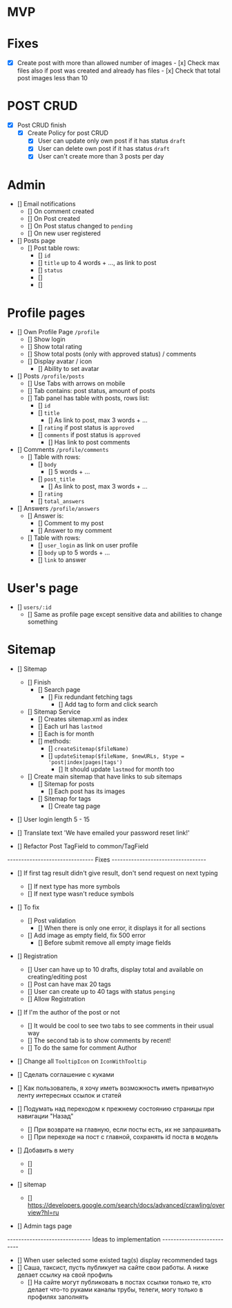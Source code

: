 # MVP

# Fixes
  - [x] Create post with more than allowed number of images
        - [x] Check max files also if post was created and already has files
            - [x] Check that total post images less than 10

# POST CRUD
- [x] Post CRUD finish
    - [x] Create Policy for post CRUD
        - [x] User can update only own post if it has status `draft`
        - [x] User can delete own post if it has status `draft`
        - [x] User can't create more than 3 posts per day

# Admin
- [] Email notifications
    - [] On comment created
    - [] On Post created
    - [] On Post status changed to `pending`
    - [] On new user registered
- [] Posts page
    - [] Post table rows:
        - [] `id`
        - [] `title` up to 4 words + ..., as link to post
        - [] `status`
        - [] 
        - [] 

# Profile pages
- [] Own Profile Page `/profile`
    - [] Show login
    - [] Show total rating
    - [] Show total posts (only with approved status) / comments
    - [] Display avatar / icon
        - [] Ability to set avatar
- [] Posts `/profile/posts`
    - [] Use Tabs with arrows on mobile
    - [] Tab contains: post status, amount of posts
    - [] Tab panel has table with posts, rows list:
        - [] `id`
        - [] `title`
            - [] As link to post, max 3 words + ...
        - [] `rating` if post status is `approved`
        - [] `comments` if post status is `approved`
            - [] Has link to post comments
- [] Comments `/profile/comments`
    - [] Table with rows:
        - [] `body`
            - [] 5 words + ...
        - [] `post_title`
            - [] As link to post, max 3 words + ...
        - [] `rating`
        - [] `total_answers`
- [] Answers `/profile/answers`
    - [] Answer is:
        - [] Comment to my post
        - [] Answer to my comment
    - [] Table with rows:
        - [] `user_login` as link on user profile
        - [] `body` up to 5 words + ...
        - [] `link` to answer

# User's page
- [] `users/:id`
    - [] Same as profile page except sensitive data and abilities to change something

# Sitemap

- [] Sitemap
    - [] Finish
        - [] Search page
            - [] Fix redundant fetching tags
                - [] Add tag to form and click search
    - [] Sitemap Service
        - [] Creates sitemap.xml as index
        - [] Each url has `lastmod`
        - [] Each is for month
        - [] methods:
            - [] `createSitemap($fileName)`
            - [] `updateSitemap($fileName, $newURLs, $type = 'post|index|pages|tags')`
                - [] It should update `lastmod` for month too
    - [] Create main sitemap that have links to sub sitemaps
        - [] Sitemap for posts
            - [] Each post has its images
        - [] Sitemap for tags
            - [] Create tag page

- [] User login length 5 - 15
- [] Translate text 'We have emailed your password reset link!'
- [] Refactor Post TagField to common/TagField


------------------------------- Fixes ----------------------------------
- [] If first tag result didn't give result, don't send request on next typing
    - [] If next type has more symbols
    - [] If next type wasn't reduce symbols
- [] To fix
    - [] Post validation
        - [] When there is only one error, it displays it for all sections
    - [] Add image as empty field, fix 500 error
        - [] Before submit remove all empty image fields

- [] Registration
    - [] User can have up to 10 drafts, display total and available on creating/editing post
    - [] Post can have max 20 tags
    - [] User can create up to 40 tags with status `penging`
    - [] Allow Registration

- [] If I'm the author of the post or not
    - [] It would be cool to see two tabs to see comments in their usual way
    - [] The second tab is to show comments by recent!
    - [] To do the same for comment Author

- [] Change all `TooltipIcon` on `IconWithTooltip`

- [] Сделать соглашение с куками

- [] Как пользователь, я хочу иметь возможность иметь приватную ленту интересных ссылок и статей

- [] Подумать над переходом к прежнему состоянию страницы при навигации "Назад"
    - [] При возврате на главную, если посты есть, их не запрашивать
    - [] При переходе на пост с главной, сохранять id поста в модель

- [] Добавить в мету
    - [] <meta name="description" content="60.2k votes, 19.0k comments. 32.5m members in the AskReddit community.
      r/AskReddit is the place to ask and answer thought-provoking questions.">
    - [] <link rel="canonical"
      href="https://www.reddit.com/r/AskReddit/comments/ntofxm/what_the_scariest_true_story_you_know/">
- [] sitemap
    - [] https://developers.google.com/search/docs/advanced/crawling/overview?hl=ru
- [] Admin tags page

------------------------------ Ideas to implementation --------------------------
- [] When user selected some existed tag(s) display recommended tags
- [] Саша, таксист, пусть публикует на сайте свои работы. А ниже делает ссылку на свой профиль
  - [] На сайте могут публиковать в постах ссылки только те, кто делает что-то руками
    каналы трубы, телеги, могу только в профилях заполнять